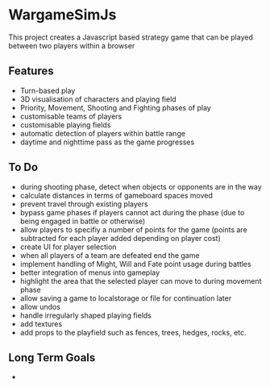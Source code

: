 # WargameSimJs
This project creates a Javascript based strategy game that can be played between
two players within a browser

## Features
- Turn-based play
- 3D visualisation of characters and playing field
- Priority, Movement, Shooting and Fighting phases of play
- customisable teams of players
- customisable playing fields
- automatic detection of players within battle range
- daytime and nighttime pass as the game progresses

## To Do
- during shooting phase, detect when objects or opponents are in the way
- calculate distances in terms of gameboard spaces moved
- prevent travel through existing players
- bypass game phases if players cannot act during the phase (due to being
    engaged in battle or otherwise)
- allow players to specifiy a number of points for the game (points are
    subtracted for each player added depending on player cost)
- create UI for player selection
- when all players of a team are defeated end the game
- implement handling of Might, Will and Fate point usage during battles
- better integration of menus into gameplay
- highlight the area that the selected player can move to during movement phase
- allow saving a game to localstorage or file for continuation later
- allow undos
- handle irregularly shaped playing fields
- add textures
- add props to the playfield such as fences, trees, hedges, rocks, etc.

## Long Term Goals
-
